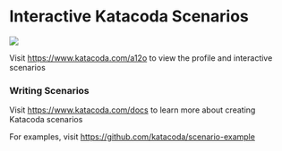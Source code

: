 # Interactive Katacoda Scenarios

[![](http://shields.katacoda.com/katacoda/a12o/count.svg)](https://www.katacoda.com/a12o "Get your profile on Katacoda.com")

Visit https://www.katacoda.com/a12o to view the profile and interactive scenarios

### Writing Scenarios
Visit https://www.katacoda.com/docs to learn more about creating Katacoda scenarios

For examples, visit https://github.com/katacoda/scenario-example
